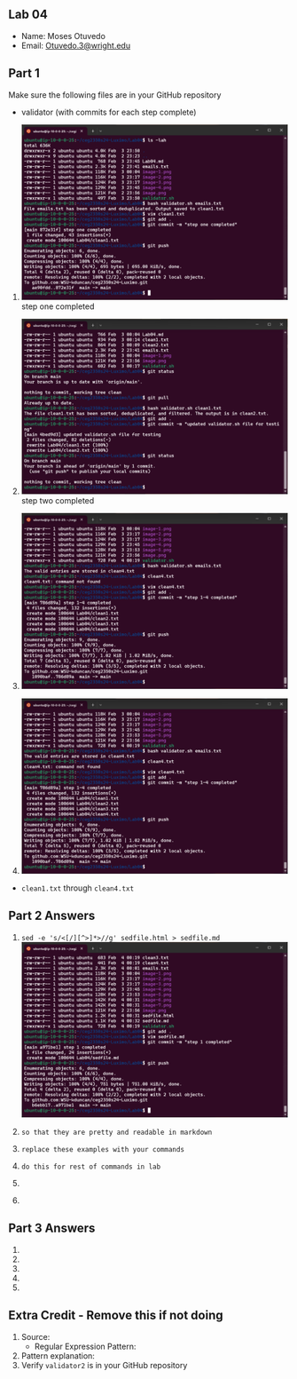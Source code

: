 ## Lab 04

- Name: Moses Otuvedo
- Email: Otuvedo.3@wright.edu

## Part 1 

Make sure the following files are in your GitHub repository
- validator (with commits for each step complete)

1. ![Step 1 completed](image-5.png)
step one completed

2. ![Step 2 completed](image-3.png)
step two completed

3. ![Step 3 completed](image-6.png)

4. ![Step 4 completed](image-7.png)

- `clean1.txt` through `clean4.txt`

## Part 2 Answers

1. `sed -e 's/<[/][^>]*>//g' sedfile.html > sedfile.md`
![part 1 completed](image-8.png)

2. `so that they are pretty and readable in markdown`

3. `replace these examples with your commands`

4. `do this for rest of commands in lab`

5. ` `

6. ` `

## Part 3 Answers

1.
2.
3.
4.
5.

## Extra Credit - Remove this if not doing

1. Source: 
    - Regular Expression Pattern: 
2. Pattern explanation:
3. Verify `validator2` is in your GitHub repository